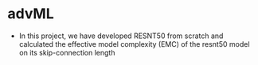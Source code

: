 # advML
- In this project, we have developed RESNT50 from scratch and calculated the effective model complexity (EMC) of the resnt50 model on its skip-connection length

